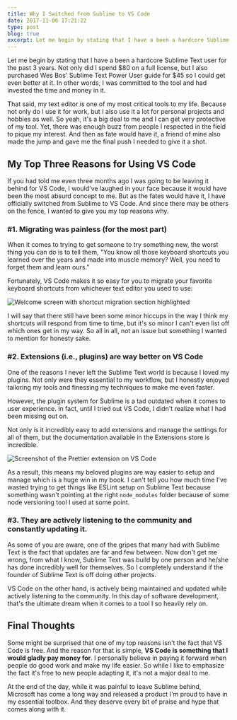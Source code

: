 ```yaml
---
title: Why I Switched from Sublime to VS Code
date: 2017-11-06 17:21:22
type: post
blog: true
excerpt: Let me begin by stating that I have a been a hardcore Sublime Text user for the past 3 years. Not only did I spend $80 on a full license, but I also purchased Wes Bos' Sublime Text Power User guide for $45 so I could get even better at it. In other words, I was committed to the tool and had invested the time and money in it.
---
```


Let me begin by stating that I have a been a hardcore Sublime Text user for the past 3 years. Not only did I spend $80 on a full license, but I also purchased Wes Bos' Sublime Text Power User guide for $45 so I could get even better at it. In other words, I was committed to the tool and had invested the time and money in it.

That said, my text editor is one of my most critical tools to my life. Because not only do I use it for work, but I also use it a lot for personal projects and hobbies as well. So yeah, it's a big deal to me and I can get very protective of my tool. Yet, there was enough buzz from people I respected in the field to pique my interest. And then as fate would have it, a friend of mine also made the jump and gave me the final push I needed to give it a shot.

## My Top Three Reasons for Using VS Code

If you had told me even three months ago I was going to be leaving it behind for VS Code, I would've laughed in your face because it would have been the most absurd concept to me. But as the fates would have it, I have officially switched from Sublime to VS Code. And since there may be others on the fence, I wanted to give you my top reasons why.

### #1. Migrating was painless (for the most part)

When it comes to trying to get someone to try something new, the worst thing you can do is to tell them, "You know all those keyboard shortcuts you learned over the years and made into muscle memory? Well, you need to forget them and learn ours."

Fortunately, VS Code makes it so easy for you to migrate your favorite keyboard shortcuts from whichever text editor you used to use:

![Welcome screen with shortcut migration section highlighted](https://cl.ly/210g0O3F3Q1Q/download/[b8458754d9905948a54bbe86b116f35e]_Screen%20Shot%202017-11-18%20at%208.09.46%20AM.png)

I will say that there still have been some minor hiccups in the way I think my shortcuts will respond from time to time, but it's so minor I can't even list off which ones get in my way. So all in all, not an issue but something I wanted to mention for honesty sake.

### #2. Extensions (i.e., plugins) are way better on VS Code

One of the reasons I never left the Sublime Text world is because I loved my plugins. Not only were they essential to my workflow, but I honestly enjoyed tailoring my tools and finessing my techniques to make me even faster.

However, the plugin system for Sublime is a tad outdated when it comes to user experience. In fact, until I tried out VS Code, I didn't realize what I had been missing out on.

Not only is it incredibly easy to add extensions and manage the settings for all of them, but the documentation available in the Extensions store is incredible.

![Screenshot of the Prettier extension on VS Code](https://cl.ly/011R0y1n0r06/download/Screen%20Shot%202017-11-18%20at%208.20.12%20AM.png)

As a result, this means my beloved plugins are way easier to setup and manage which is a huge win in my book. I can't tell you how much time I've wasted trying to get things like ESLint setup on Sublime Text because something wasn't pointing at the right `node_modules` folder because of some node versioning tool I used at some point.

### #3. They are actively listening to the community and constantly updating it.

As some of you are aware, one of the gripes that many had with Sublime Text is the fact that updates are far and few between. Now don't get me wrong, from what I know, Sublime Text was build by one person and he/she has done incredibly well for themselves. So I completely understand if the founder of Sublime Text is off doing other projects.

VS Code on the other hand, is actively being maintained and updated while actively listening to the community. In this day of software development, that's the ultimate dream when it comes to a tool I so heavily rely on.

## Final Thoughts

Some might be surprised that one of my top reasons isn't the fact that VS Code is free. And the reason for that is simple, **VS Code is something that I would gladly pay money for**. I personally believe in paying it forward when people do good work and make my life easier. So while I like to emphasize the fact it's free to new people adapting it, it's not a major deal to me.

At the end of the day, while it was painful to leave Sublime behind, Microsoft has come a long way and released a product I'm proud to have in my essential toolbox. And they deserve every bit of praise and hype that comes along with it.
